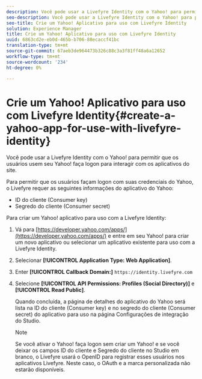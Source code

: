 ```yaml
---
description: Você pode usar a Livefyre Identity com o Yahoo! para permitir que os usuários usem seu Yahoo! faça logon para interagir com os aplicativos do site.
seo-description: Você pode usar a Livefyre Identity com o Yahoo! para permitir que os usuários usem seu Yahoo! faça logon para interagir com os aplicativos do site.
seo-title: Crie um Yahoo! Aplicativo para uso com Livefyre Identity
solution: Experience Manager
title: Crie um Yahoo! Aplicativo para uso com Livefyre Identity
uuid: 6863cd2e-eb0d-465b-b706-88ecaccf41bc
translation-type: tm+mt
source-git-commit: 67aeb3de964473b326c88c3a3f81ff48a6a12652
workflow-type: tm+mt
source-wordcount: '234'
ht-degree: 0%

---
```



# Crie um Yahoo! Aplicativo para uso com Livefyre Identity{#create-a-yahoo-app-for-use-with-livefyre-identity}

Você pode usar a Livefyre Identity com o Yahoo! para permitir que os usuários usem seu Yahoo! faça logon para interagir com os aplicativos do site.

Para permitir que os usuários façam logon com suas credenciais do Yahoo, o Livefyre requer as seguintes informações do aplicativo do Yahoo:

* ID do cliente (Consumer key)
* Segredo do cliente (Consumer secret)

Para criar um Yahoo! aplicativo para uso com a Livefyre Identity:

1. Vá para [https://developer.yahoo.com/apps/](https://developer.yahoo.com/apps/) e entre em seu Yahoo! para criar um novo aplicativo ou selecionar um aplicativo existente para uso com a Livefyre Identity.
1. Selecionar **[!UICONTROL Application Type: Web Application]**.
1. Enter **[!UICONTROL Callback Domain:]** `https://identity.livefyre.com`
1. Selecione **[!UICONTROL API Permissions: Profiles (Social Directory)]** e **[!UICONTROL Read Public]**.

   Quando concluída, a página de detalhes do aplicativo do Yahoo será lista na ID do cliente (Consumer key) e no segredo do cliente (Consumer secret) do aplicativo para uso na página Configurações de integração do Studio.

   >[!NOTE]
   >
   >Se você ativar o Yahoo! faça logon sem criar um Yahoo! e se você deixar os campos ID do cliente e Segredo do cliente no Studio em branco, o Livefyre usará o OpenID para registrar esses usuários nos aplicativos Livefyre. Neste caso, o OAuth e a marca personalizada não estarão disponíveis.